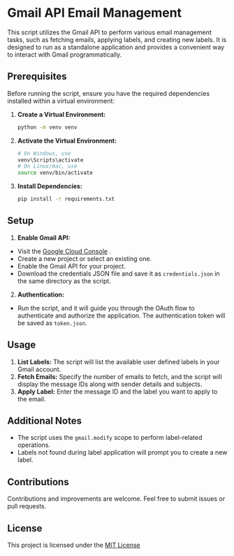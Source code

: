 # Gmail API Email Management

This script utilizes the Gmail API to perform various email management tasks, such as fetching emails, applying labels, and creating new labels. It is designed to run as a standalone application and provides a convenient way to interact with Gmail programmatically.

## Prerequisites

Before running the script, ensure you have the required dependencies installed within a virtual environment:

1. **Create a Virtual Environment:**

   ```bash
   python -m venv venv
   ```
2. **Activate the Virtual Environment:**
	```bash
   # On Windows, use 
   venv\Scripts\activate
   # On Linux/mac, use
   source venv/bin/activate
   ```
3. **Install Dependencies:**
	```bash
	pip install -r requirements.txt
	```

## Setup 
1. **Enable Gmail API:**  
- Visit the [Google Cloud Console](https://console.cloud.google.com/) .
- Create a new project or select an existing one.
- Enable the Gmail API for your project. 
- Download the credentials JSON file and save it as `credentials.json` in the same directory as the script. 
2. **Authentication:**  
- Run the script, and it will guide you through the OAuth flow to authenticate and authorize the application. The authentication token will be saved as `token.json`.

## Usage 
1. **List Labels:**
   The script will list the available user defined labels in your Gmail account. 
2. **Fetch Emails:**
   Specify the number of emails to fetch, and the script will display the message IDs along with sender details and subjects. 
3. **Apply Label:**
   Enter the message ID and the label you want to apply to the email.

## Additional Notes 
- The script uses the `gmail.modify` scope to perform label-related operations.
- Labels not found during label application will prompt you to create a new label.

## Contributions
Contributions and improvements are welcome. Feel free to submit issues or pull requests.

## License
This project is licensed under the [MIT License](https://github.com/git/git-scm.com/blob/main/MIT-LICENSE.txt) 
